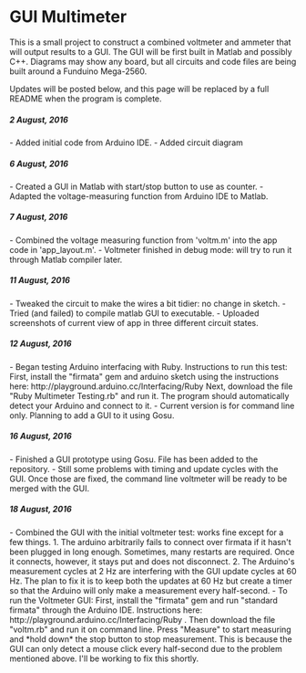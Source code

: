 # GUI Multimeter
This is a small project to construct a combined voltmeter and ammeter that will output results to a GUI. The GUI will be first built in Matlab and possibly C++. Diagrams may show any board, but all circuits and code files are being built around a Funduino Mega-2560.

Updates will be posted below, and this page will be replaced by a full README when the program is complete.

<h5> 2 August, 2016 </h5>
- Added initial code from Arduino IDE.
- Added circuit diagram

<h5> 6 August, 2016 </h5>
- Created a GUI in Matlab with start/stop button to use as counter.
- Adapted the voltage-measuring function from Arduino IDE to Matlab.

<h5> 7 August, 2016 </h5>
- Combined the voltage measuring function from 'voltm.m' into the app code in 'app_layout.m'.
- Voltmeter finished in debug mode: will try to run it through Matlab compiler later.

<h5> 11 August, 2016 </h5>
- Tweaked the circuit to make the wires a bit tidier: no change in sketch.
- Tried (and failed) to compile matlab GUI to executable.
- Uploaded screenshots of current view of app in three different circuit states.

<h5> 12 August, 2016 </h5>
- Began testing Arduino interfacing with Ruby. Instructions to run this test:
    First, install the "firmata" gem and arduino sketch using the instructions here: http://playground.arduino.cc/Interfacing/Ruby
    Next, download the file "Ruby Multimeter Testing.rb" and run it. The program should automatically detect your Arduino and connect to it.
- Current version is for command line only. Planning to add a GUI to it using Gosu.

<h5> 16 August, 2016 </h5>
- Finished a GUI prototype using Gosu. File has been added to the repository.
- Still some problems with timing and update cycles with the GUI. Once those are fixed, the command line voltmeter will be ready to be merged with the GUI.

<h5> 18 August, 2016 </h5>
- Combined the GUI with the initial voltmeter test: works fine except for a few things.
    1. The arduino arbitrarily fails to connect over firmata if it hasn't been plugged in long enough. Sometimes, many restarts are required. Once it connects, however, it stays put and does not disconnect.
    2. The Arduino's measurement cycles at 2 Hz are interfering with the GUI update cycles at 60 Hz. The plan to fix it is to keep both the updates at 60 Hz but create a timer so that the Arduino will only make a measurement every half-second.
- To run the Voltmeter GUI:
    First, install the "firmata" gem and run "standard firmata" through the Arduino IDE. Instructions here: http://playground.arduino.cc/Interfacing/Ruby . Then download the file "voltm.rb" and run it on command line. Press "Measure" to start measuring and *hold down* the stop button to stop measurement. This is because the GUI can only detect a mouse click every half-second due to the problem mentioned above. I'll be working to fix this shortly.
